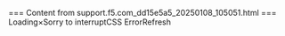 === Content from support.f5.com_dd15e5a5_20250108_105051.html ===
Loading×Sorry to interruptCSS ErrorRefresh
